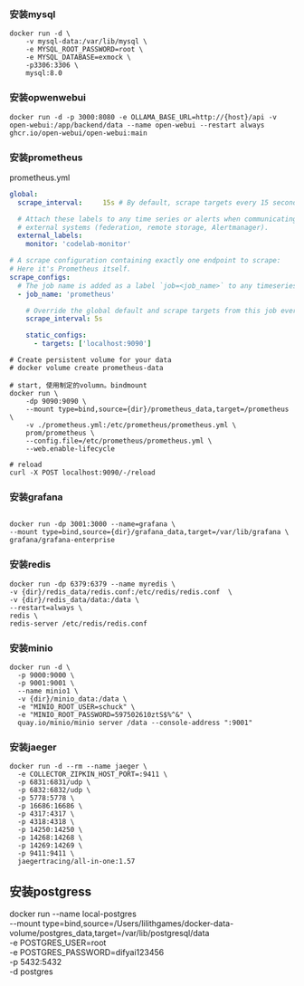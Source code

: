 ### 安装mysql

```shell
docker run -d \
    -v mysql-data:/var/lib/mysql \
    -e MYSQL_ROOT_PASSWORD=root \
    -e MYSQL_DATABASE=exmock \
    -p3306:3306 \
    mysql:8.0
```

### 安装opwenwebui

```shell
docker run -d -p 3000:8080 -e OLLAMA_BASE_URL=http://{host}/api -v open-webui:/app/backend/data --name open-webui --restart always ghcr.io/open-webui/open-webui:main
```

### 安装prometheus

prometheus.yml
```yml
global:
  scrape_interval:     15s # By default, scrape targets every 15 seconds.

  # Attach these labels to any time series or alerts when communicating with
  # external systems (federation, remote storage, Alertmanager).
  external_labels:
    monitor: 'codelab-monitor'

# A scrape configuration containing exactly one endpoint to scrape:
# Here it's Prometheus itself.
scrape_configs:
  # The job name is added as a label `job=<job_name>` to any timeseries scraped from this config.
  - job_name: 'prometheus'

    # Override the global default and scrape targets from this job every 5 seconds.
    scrape_interval: 5s

    static_configs:
      - targets: ['localhost:9090']
```

``` shell
# Create persistent volume for your data
# docker volume create prometheus-data

# start, 使用制定的volumn。bindmount
docker run \
    -dp 9090:9090 \
    --mount type=bind,source={dir}/prometheus_data,target=/prometheus \
    -v ./prometheus.yml:/etc/prometheus/prometheus.yml \
    prom/prometheus \
    --config.file=/etc/prometheus/prometheus.yml \
    --web.enable-lifecycle

# reload
curl -X POST localhost:9090/-/reload
```

### 安装grafana

```shell

docker run -dp 3001:3000 --name=grafana \
--mount type=bind,source={dir}/grafana_data,target=/var/lib/grafana \
grafana/grafana-enterprise

```

### 安装redis

```shell
docker run -dp 6379:6379 --name myredis \
-v {dir}/redis_data/redis.conf:/etc/redis/redis.conf  \
-v {dir}/redis_data/data:/data \
--restart=always \
redis \
redis-server /etc/redis/redis.conf
```

### 安装minio

```shell
docker run -d \
  -p 9000:9000 \
  -p 9001:9001 \
  --name minio1 \
  -v {dir}/minio_data:/data \
  -e "MINIO_ROOT_USER=schuck" \
  -e "MINIO_ROOT_PASSWORD=597502610ztS$%^&" \
  quay.io/minio/minio server /data --console-address ":9001"
```

### 安装jaeger
```shell
docker run -d --rm --name jaeger \
  -e COLLECTOR_ZIPKIN_HOST_PORT=:9411 \
  -p 6831:6831/udp \
  -p 6832:6832/udp \
  -p 5778:5778 \
  -p 16686:16686 \
  -p 4317:4317 \
  -p 4318:4318 \
  -p 14250:14250 \
  -p 14268:14268 \
  -p 14269:14269 \
  -p 9411:9411 \
  jaegertracing/all-in-one:1.57
```

## 安装postgress
docker run --name local-postgres \
    --mount type=bind,source=/Users/lilithgames/docker-data-volume/postgres_data,target=/var/lib/postgresql/data \
   -e POSTGRES_USER=root \
   -e POSTGRES_PASSWORD=difyai123456 \
   -p 5432:5432\
   -d postgres